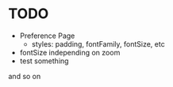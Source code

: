# TODO

- Preference Page
	+ styles: padding, fontFamily, fontSize, etc
- fontSize independing on zoom
- test something

and so on